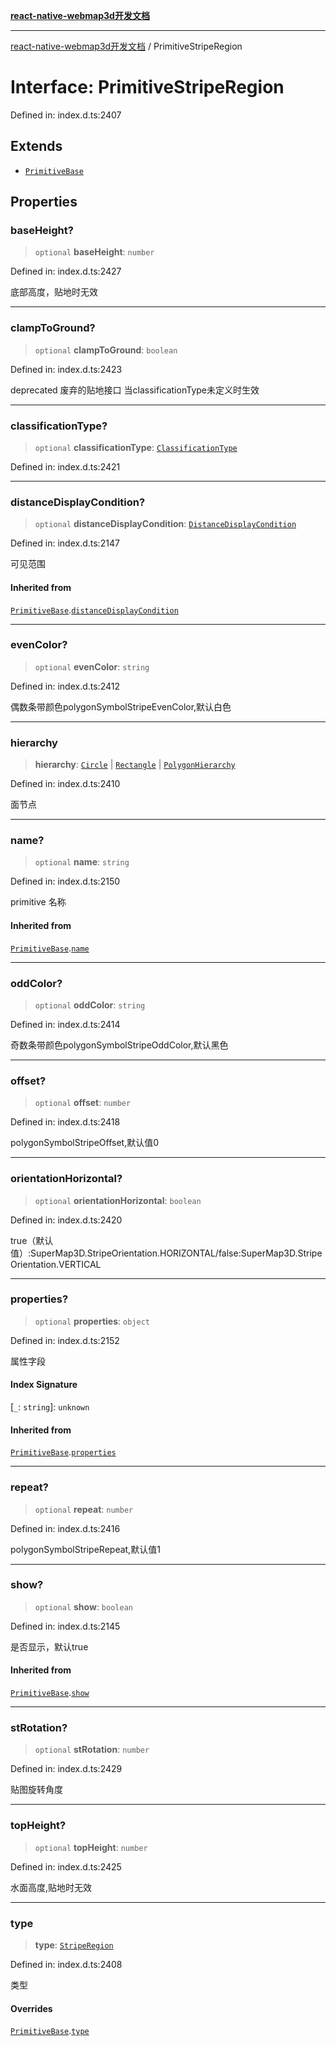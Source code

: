 [**react-native-webmap3d开发文档**](../README.md)

***

[react-native-webmap3d开发文档](../globals.md) / PrimitiveStripeRegion

# Interface: PrimitiveStripeRegion

Defined in: index.d.ts:2407

## Extends

- [`PrimitiveBase`](PrimitiveBase.md)

## Properties

### baseHeight?

> `optional` **baseHeight**: `number`

Defined in: index.d.ts:2427

底部高度，贴地时无效

***

### clampToGround?

> `optional` **clampToGround**: `boolean`

Defined in: index.d.ts:2423

deprecated 废弃的贴地接口 当classificationType未定义时生效

***

### classificationType?

> `optional` **classificationType**: [`ClassificationType`](../enumerations/ClassificationType.md)

Defined in: index.d.ts:2421

***

### distanceDisplayCondition?

> `optional` **distanceDisplayCondition**: [`DistanceDisplayCondition`](DistanceDisplayCondition.md)

Defined in: index.d.ts:2147

可见范围

#### Inherited from

[`PrimitiveBase`](PrimitiveBase.md).[`distanceDisplayCondition`](PrimitiveBase.md#distancedisplaycondition)

***

### evenColor?

> `optional` **evenColor**: `string`

Defined in: index.d.ts:2412

偶数条带颜色polygonSymbolStripeEvenColor,默认白色

***

### hierarchy

> **hierarchy**: [`Circle`](Circle.md) \| [`Rectangle`](Rectangle.md) \| [`PolygonHierarchy`](PolygonHierarchy.md)

Defined in: index.d.ts:2410

面节点

***

### name?

> `optional` **name**: `string`

Defined in: index.d.ts:2150

primitive 名称

#### Inherited from

[`PrimitiveBase`](PrimitiveBase.md).[`name`](PrimitiveBase.md#name)

***

### oddColor?

> `optional` **oddColor**: `string`

Defined in: index.d.ts:2414

奇数条带颜色polygonSymbolStripeOddColor,默认黑色

***

### offset?

> `optional` **offset**: `number`

Defined in: index.d.ts:2418

polygonSymbolStripeOffset,默认值0

***

### orientationHorizontal?

> `optional` **orientationHorizontal**: `boolean`

Defined in: index.d.ts:2420

true（默认值）:SuperMap3D.StripeOrientation.HORIZONTAL/false:SuperMap3D.StripeOrientation.VERTICAL

***

### properties?

> `optional` **properties**: `object`

Defined in: index.d.ts:2152

属性字段

#### Index Signature

\[`_`: `string`\]: `unknown`

#### Inherited from

[`PrimitiveBase`](PrimitiveBase.md).[`properties`](PrimitiveBase.md#properties)

***

### repeat?

> `optional` **repeat**: `number`

Defined in: index.d.ts:2416

polygonSymbolStripeRepeat,默认值1

***

### show?

> `optional` **show**: `boolean`

Defined in: index.d.ts:2145

是否显示，默认true

#### Inherited from

[`PrimitiveBase`](PrimitiveBase.md).[`show`](PrimitiveBase.md#show)

***

### stRotation?

> `optional` **stRotation**: `number`

Defined in: index.d.ts:2429

贴图旋转角度

***

### topHeight?

> `optional` **topHeight**: `number`

Defined in: index.d.ts:2425

水面高度,贴地时无效

***

### type

> **type**: [`StripeRegion`](../enumerations/PrimitiveType.md#striperegion)

Defined in: index.d.ts:2408

类型

#### Overrides

[`PrimitiveBase`](PrimitiveBase.md).[`type`](PrimitiveBase.md#type)
